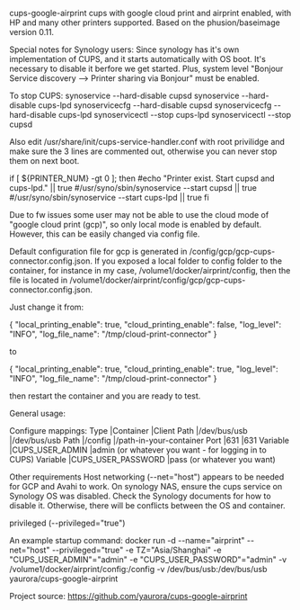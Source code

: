 cups-google-airprint
cups with google cloud print and airprint enabled, with HP and many other printers supported. 
Based on the phusion/baseimage version 0.11.

Special notes for Synology users:
Since synology has it's own implementation of CUPS, and it starts automatically with OS boot. It's necessary to disable it berfore we get started. Plus, system level "Bonjour Service discovery --> Printer sharing via Bonjour" must be enabled.

To stop CUPS:
synoservice --hard-disable cupsd
synoservice --hard-disable cups-lpd
synoservicecfg --hard-disable cupsd
synoservicecfg --hard-disable cups-lpd
synoservicectl --stop cups-lpd
synoservicectl --stop cupsd

Also edit /usr/share/init/cups-service-handler.conf with root privilidge and make sure the 3 lines are commented out, otherwise you can never stop them on next boot.

if [ ${PRINTER_NUM} -gt 0 ]; then
        #echo "Printer exist. Start cupsd and cups-lpd." || true
        #/usr/syno/sbin/synoservice --start cupsd || true
        #/usr/syno/sbin/synoservice --start cups-lpd || true
    fi


Due to fw issues some user may not be able to use the cloud mode of "google cloud print (gcp)", so only local mode is enabled by default. However, this can be easily changed via config file.

Default configuration file for gcp is generated in /config/gcp/gcp-cups-connector.config.json. If you exposed a local folder to config folder to the container, for instance in my case, /volume1/docker/airprint/config, then the file is located in /volume1/docker/airprint/config/gcp/gcp-cups-connector.config.json.

Just change it from:

{ "local_printing_enable": true, "cloud_printing_enable": false, "log_level": "INFO", "log_file_name": "/tmp/cloud-print-connector" }

to

{ "local_printing_enable": true, "cloud_printing_enable": true, "log_level": "INFO", "log_file_name": "/tmp/cloud-print-connector" }

then restart the container and you are ready to test.

General usage:

Configure mappings: Type |Container |Client Path |/dev/bus/usb |/dev/bus/usb Path |/config |/path-in-your-container Port |631 |631 Variable |CUPS_USER_ADMIN |admin (or whatever you want - for logging in to CUPS) Variable |CUPS_USER_PASSWORD |pass (or whatever you want)

Other requirements Host networking (--net="host") appears to be needed for GCP and Avahi to work. On synology NAS, ensure the cups service on Synology OS was disabled. Check the Synology documents for how to disable it. Otherwise, there will be conflicts between the OS and container.

privileged (--privileged="true")

An example startup command: docker run -d --name="airprint"
--net="host" --privileged="true"
-e TZ="Asia/Shanghai"
-e "CUPS_USER_ADMIN"="admin"
-e "CUPS_USER_PASSWORD"="admin"
-v /volume1/docker/airprint/config:/config
-v /dev/bus/usb:/dev/bus/usb
yaurora/cups-google-airprint


Project source: https://github.com/yaurora/cups-google-airprint
